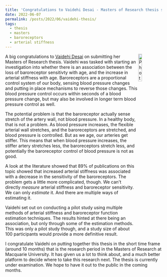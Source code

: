 ```yaml
---
title: 'Congratulations to Vaidehi Desai - Masters of Research thesis submitted on the links between blood pressure regulation through the baroreceptors and arterial stiffness'
date: 2022-06-07
permalink: /posts/2022/06/vaidehi-thesis/
tags:
  - thesis
  - masters
  - baroreceptors
  - arterial stiffness
---
```


<img src="https://butlin.github.io//images/people_vaidehi_desai_gs.jpg" alt="Photo of Vaidehi Desai" title="Vaidehi Desai just submitted her Masters of Research thesis." width="15%" align="right"/>A big congratulations to [Vaidehi Desai](https://butlin.github.io//team/) on submitting her Masters of Research thesis. Vaidehi was tasked with starting an investigation into whether there is an association between the loss of baroreceptor sensitivty with age, and the increase in arterial stiffness with age. Baroreceptors are a proportional control system of our body, sensing blood pressure changes and putting in place mechanisms to reverse those changes. This blood pressure control occurs within seconds of a blood pressure change, but may also be involved in longer term blood pressure control as well.

The potential problem is that the baroreceptor actually sense stretch of the artery wall, not blood pressure. In a healthy body, that is not a problem. As blood pressure increases, the flexible arterial wall stretches, and the baroreceptors are stretched, and blood pressure is controlled. But as we age, our arteries get stiffer. This means that when blood pressure increases, the stiffer artery stretches less, the baroreceptors stretch less, and potentially the baroreceptor control of blood pressure is not as good.

A look at the literature showed that 89% of publications on this topic showed that increased arterial stiffness was associated with a decrease in the sensitivity of the baroreceptors. The problem gets a little more complicated, though. We can't directly *measure* arterial stiffness and baroreceptor sensitivity. We can only *estimate* it. And there are multiple ways of estimating it.

Vaidehi set out on conducting a pilot study using multiple methods of arterial stiffness and baroreceptor function estimation techniques. The results hinted at there being an association, but only through some of the estimation methods. This was only a pilot study though, and a study size of about 100 participants would provide a more definitive result.

I congratulate Vaidehi on putting together this thesis in the short time frame (around 10 months) that is the research period in the Masters of Research at Macquarie University. It has given us a lot to think about, and a much better platform to decide where to take this research next. The thesis is currently under examination. We hope to have it out to the public in the coming months.

